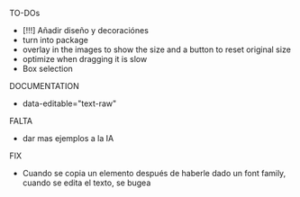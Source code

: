 TO-DOs
- [!!!] Añadir diseño y decoraciónes
- turn into package
- overlay in the images to show the size and a button to reset original size
- optimize when dragging it is slow
- Box selection 


DOCUMENTATION
- data-editable="text-raw"


FALTA
- dar mas ejemplos a la IA



FIX
- Cuando se copia un elemento después de haberle dado un font family, cuando se edita el texto, se bugea